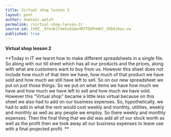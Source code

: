 ```yaml
---
title: Virtual shop lesson 2
layout: post
author: dominic.walsh
permalink: /virtual-shop-lesson-2/
source-id: 1tMZ__97enK1l9e5uQ1AnnM7TOXPnHKY_JhDdi9su-cw
published: true
---
```

**Virtual shop lesson 2**

**Today in IT we learnt how to make different spreadsheets in a single file. So along with our till sheet which has all our products and the prices, along with what are customers want to buy from us. However this sheet does not include how much of that item we have, how much of that product we have sold and how much we still have left to sell. So on our new spreadsheet we put on just those things. So we put on what items we have how much we have and how much we have left to sell and how much we have sold. However this "Virtual shop" became a little less virtual because on this sheet we also had to add on our business expenses. So, hypothetically, we had to add in what the rent would cost weekly and monthly, utilities, weekly and monthly as well as any people we employ. So there weekly and monthly expenses. Then the final thing that we did was add all of our stock worth as well as the profit then we took away all our business expenses to leave use with a final projected profit.     **

